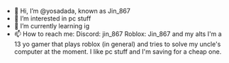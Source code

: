 - 👋 Hi, I’m @yosadada, known as Jin_867
- 👀 I’m interested in pc stuff
- 🌱 I’m currently learning ig 
- 📫 How to reach me: Discord: jin_867 Roblox: Jin_867 and my alts
I'm a 13 yo gamer that plays roblox (in general) and tries to solve my uncle's computer at the moment. I like pc stuff and I'm saving for a cheap one.

